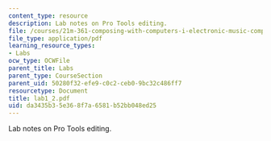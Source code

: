 ```yaml
---
content_type: resource
description: Lab notes on Pro Tools editing.
file: /courses/21m-361-composing-with-computers-i-electronic-music-composition-spring-2008/da3435b35e368f7a6581b52bb048ed25_lab1_2.pdf
file_type: application/pdf
learning_resource_types:
- Labs
ocw_type: OCWFile
parent_title: Labs
parent_type: CourseSection
parent_uid: 50280f32-efe9-c0c2-ceb0-9bc32c486ff7
resourcetype: Document
title: lab1_2.pdf
uid: da3435b3-5e36-8f7a-6581-b52bb048ed25
---
```

Lab notes on Pro Tools editing.

